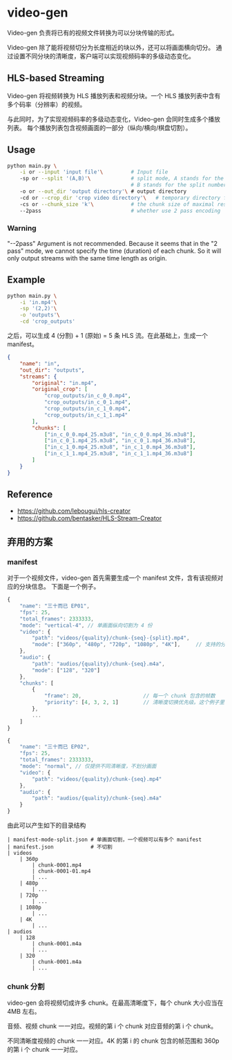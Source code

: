 # video-gen

Video-gen 负责将已有的视频文件转换为可以分块传输的形式。

Video-gen 除了能将视频切分为长度相近的块以外，还可以将画面横向切分。
通过设置不同分块的清晰度，客户端可以实现视频码率的多级动态变化。

## HLS-based Streaming

Video-gen 将视频转换为 HLS 播放列表和视频分块。一个 HLS 播放列表中含有
多个码率（分辨率）的视频。

与此同时，为了实现视频码率的多级动态变化，Video-gen 会同时生成多个播放列表。
每个播放列表包含视频画面的一部分（纵向/横向/棋盘切割）。

## Usage


```bash
python main.py \
    -i or --input 'input file'\         # Input file
    -sp or --split '(A,B)'\             # split mode, A stands for the split number vertically on the width side, 
                                        # B stands for the split number horizontally on the height side
    -o or --out_dir 'output directory'\ # output directory
    -cd or --crop_dir 'crop video directory'\   # temporary directory for videos after crop(split)
    -cs or --chunk_size 'k'\            # the chunk size of maximal resolution, in the unit of MB
    --2pass                             # whether use 2 pass encoding
```

### Warning

"--2pass" Argument is not recommended. Because it seems that in the "2 pass" mode, we cannot specify the time (duration) of each chunk. So it will only output streams with the same time length as origin.


## Example

```bash
python main.py \
    -i 'in.mp4'\
    -sp '(2,2)'\
    -o 'outputs'\
    -cd 'crop_outputs'
```

之后，可以生成 4 (分割) + 1 (原始) = 5 条 HLS 流。在此基础上，生成一个 manifest。

```json
{
    "name": "in",
    "out_dir": "outputs", 
    "streams": {
        "original": "in.mp4", 
        "original_crop": [
            "crop_outputs/in_c_0_0.mp4", 
            "crop_outputs/in_c_0_1.mp4", 
            "crop_outputs/in_c_1_0.mp4", 
            "crop_outputs/in_c_1_1.mp4"
        ], 
        "chunks": [
            ["in_c_0_0.mp4_25.m3u8", "in_c_0_0.mp4_36.m3u8"], 
            ["in_c_0_1.mp4_25.m3u8", "in_c_0_1.mp4_36.m3u8"], 
            ["in_c_1_0.mp4_25.m3u8", "in_c_1_0.mp4_36.m3u8"], 
            ["in_c_1_1.mp4_25.m3u8", "in_c_1_1.mp4_36.m3u8"]
        ]
    }
}
```

## Reference

* https://github.com/lebougui/hls-creator
* https://github.com/bentasker/HLS-Stream-Creator

## 弃用的方案

### manifest

对于一个视频文件，video-gen 首先需要生成一个 manifest 文件，含有该视频对应的分块信息。
下面是一个例子。

```js
{
    "name": "三十而已 EP01",
    "fps": 25,
    "total_frames": 2333333,
    "mode": "vertical-4", // 单画面纵向切割为 4 份
    "video": {
        "path": "videos/{quality}/chunk-{seq}-{split}.mp4",
        "mode": ["360p", "480p", "720p", "1080p", "4K"],     // 支持的分辨率，按数据量由低到高排序
    },
    "audio": {
        "path": "audios/{quality}/chunk-{seq}.m4a",
        "mode": ["128", "320"]
    },
    "chunks": [
        {
            "frame": 20,                    // 每一个 chunk 包含的帧数
            "priority": [4, 3, 2, 1]        // 清晰度切换优先级。这个例子里，如果需要切高清晰度，优先将最右边一块切换到高分。
        },
        ...
    ]
}
```

```js
{
    "name": "三十而已 EP02",
    "fps": 25,
    "total_frames": 2333333,
    "mode": "normal", // 仅提供不同清晰度，不划分画面
    "video": {
        "path": "videos/{quality}/chunk-{seq}.mp4"
    },
    "audio": {
        "path": "audios/{quality}/chunk-{seq}.m4a"
    }
}
```

由此可以产生如下的目录结构

```text
| manifest-mode-split.json # 单画面切割，一个视频可以有多个 manifest
| manifest.json            # 不切割
| videos
    | 360p
        | chunk-0001.mp4
        | chunk-0001-01.mp4
        | ...
    | 480p
        | ...
    | 720p
        | ...
    | 1080p
        | ...
    | 4K
        | ...
| audios
    | 128
        | chunk-0001.m4a
        | ...
    | 320
        | chunk-0001.m4a
        | ...
```

### chunk 分割

video-gen 会将视频切成许多 chunk。在最高清晰度下，每个 chunk 大小应当在 4MB 左右。

音频、视频 chunk 一一对应。视频的第 i 个 chunk 对应音频的第 i 个 chunk。

不同清晰度视频的 chunk 一一对应。4K 的第 i 的 chunk 包含的帧范围和 360p 的第 i 个 chunk 一一对应。
